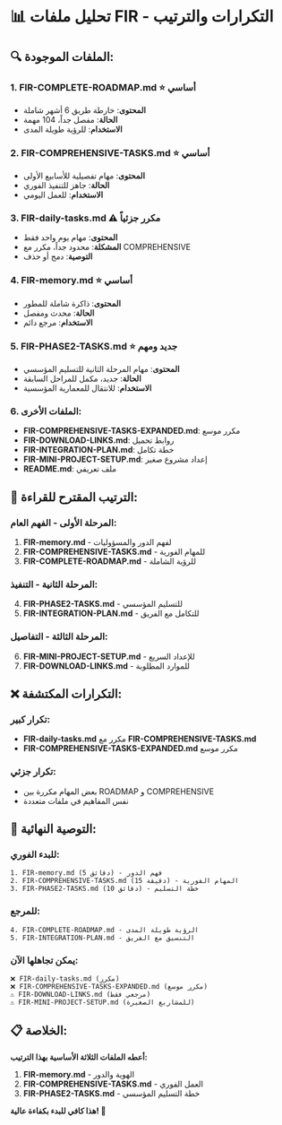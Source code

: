 # 📊 تحليل ملفات FIR - التكرارات والترتيب

## 🔍 الملفات الموجودة:

### 1. **FIR-COMPLETE-ROADMAP.md** ⭐ **أساسي**
- **المحتوى**: خارطة طريق 6 أشهر شاملة
- **الحالة**: مفصل جداً، 104 مهمة
- **الاستخدام**: للرؤية طويلة المدى

### 2. **FIR-COMPREHENSIVE-TASKS.md** ⭐ **أساسي**
- **المحتوى**: مهام تفصيلية للأسابيع الأولى
- **الحالة**: جاهز للتنفيذ الفوري
- **الاستخدام**: للعمل اليومي

### 3. **FIR-daily-tasks.md** ⚠️ **مكرر جزئياً**
- **المحتوى**: مهام يوم واحد فقط
- **المشكلة**: محدود جداً، مكرر مع COMPREHENSIVE
- **التوصية**: دمج أو حذف

### 4. **FIR-memory.md** ⭐ **أساسي**
- **المحتوى**: ذاكرة شاملة للمطور
- **الحالة**: محدث ومفصل
- **الاستخدام**: مرجع دائم

### 5. **FIR-PHASE2-TASKS.md** ⭐ **جديد ومهم**
- **المحتوى**: مهام المرحلة الثانية للتسليم المؤسسي
- **الحالة**: جديد، مكمل للمراحل السابقة
- **الاستخدام**: للانتقال للمعمارية المؤسسية

### 6. **الملفات الأخرى**:
- **FIR-COMPREHENSIVE-TASKS-EXPANDED.md**: مكرر موسع
- **FIR-DOWNLOAD-LINKS.md**: روابط تحميل
- **FIR-INTEGRATION-PLAN.md**: خطة تكامل
- **FIR-MINI-PROJECT-SETUP.md**: إعداد مشروع صغير
- **README.md**: ملف تعريفي

## 🎯 الترتيب المقترح للقراءة:

### **المرحلة الأولى - الفهم العام:**
1. **FIR-memory.md** - لفهم الدور والمسؤوليات
2. **FIR-COMPREHENSIVE-TASKS.md** - للمهام الفورية
3. **FIR-COMPLETE-ROADMAP.md** - للرؤية الشاملة

### **المرحلة الثانية - التنفيذ:**
4. **FIR-PHASE2-TASKS.md** - للتسليم المؤسسي
5. **FIR-INTEGRATION-PLAN.md** - للتكامل مع الفريق

### **المرحلة الثالثة - التفاصيل:**
6. **FIR-MINI-PROJECT-SETUP.md** - للإعداد السريع
7. **FIR-DOWNLOAD-LINKS.md** - للموارد المطلوبة

## ❌ التكرارات المكتشفة:

### **تكرار كبير:**
- **FIR-daily-tasks.md** مكرر مع **FIR-COMPREHENSIVE-TASKS.md**
- **FIR-COMPREHENSIVE-TASKS-EXPANDED.md** مكرر موسع

### **تكرار جزئي:**
- بعض المهام مكررة بين ROADMAP و COMPREHENSIVE
- نفس المفاهيم في ملفات متعددة

## 🚀 التوصية النهائية:

### **للبدء الفوري:**
```
1. FIR-memory.md (5 دقائق) - فهم الدور
2. FIR-COMPREHENSIVE-TASKS.md (15 دقيقة) - المهام الفورية
3. FIR-PHASE2-TASKS.md (10 دقائق) - خطة التسليم
```

### **للمرجع:**
```
4. FIR-COMPLETE-ROADMAP.md - الرؤية طويلة المدى
5. FIR-INTEGRATION-PLAN.md - التنسيق مع الفريق
```

### **يمكن تجاهلها الآن:**
```
❌ FIR-daily-tasks.md (مكرر)
❌ FIR-COMPREHENSIVE-TASKS-EXPANDED.md (مكرر موسع)
⚠️ FIR-DOWNLOAD-LINKS.md (مرجعي فقط)
⚠️ FIR-MINI-PROJECT-SETUP.md (للمشاريع الصغيرة)
```

## 📋 الخلاصة:
**أعطه الملفات الثلاثة الأساسية بهذا الترتيب:**
1. **FIR-memory.md** - الهوية والدور
2. **FIR-COMPREHENSIVE-TASKS.md** - العمل الفوري  
3. **FIR-PHASE2-TASKS.md** - خطة التسليم المؤسسي

**هذا كافي للبدء بكفاءة عالية! 🚀**